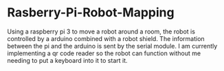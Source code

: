 # Rasberry-Pi-Robot-Mapping
Using a raspberry pi 3 to move a robot around a room, the robot is controlled by a arduino combined with a robot shield. The information between the pi and the arduino is sent by the serial module. I am currently implementing a qr code reader so the robot can function without me needing to put a keyboard into it to start it.
